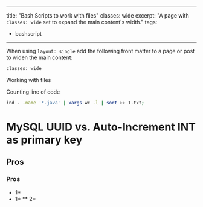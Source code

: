 
---
title: "Bash Scripts to work with files"
classes: wide
excerpt: "A page with `classes: wide` set to expand the main content's width."
tags: 
  - bashscript
---

When using `layout: single` add the following front matter to a page or post to widen the main content:

```bash
classes: wide
```

Working with files

 Counting line of code
```bash
ind . -name '*.java' | xargs wc -l | sort >> 1.txt;
```




# MySQL UUID vs. Auto-Increment INT as primary key

## Pros

### Pros


*  1*
*  1*
**  2*
